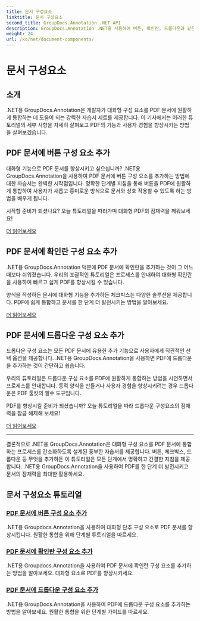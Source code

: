 ```yaml
---
title: 문서 구성요소
linktitle: 문서 구성요소
second_title: GroupDocs.Annotation .NET API
description: GroupDocs.Annotation .NET을 사용하여 버튼, 확인란, 드롭다운과 같은 대화형 구성 요소를 PDF 문서에 통합하는 방법에 대한 포괄적인 튜토리얼을 찾아보세요.
weight: 24
url: /ko/net/document-components/
---
```


# 문서 구성요소

## 소개

.NET용 GroupDocs.Annotation은 개발자가 대화형 구성 요소를 PDF 문서에 원활하게 통합하는 데 도움이 되는 강력한 자습서 세트를 제공합니다. 이 기사에서는 이러한 튜토리얼의 세부 사항을 자세히 살펴보고 PDF의 기능과 사용자 경험을 향상시키는 방법을 살펴보겠습니다.

## PDF 문서에 버튼 구성 요소 추가

대화형 기능으로 PDF 문서를 향상시키고 싶으십니까? .NET용 GroupDocs.Annotation을 사용하여 PDF 문서에 버튼 구성 요소를 추가하는 방법에 대한 자습서는 완벽한 시작점입니다. 명확한 단계별 지침을 통해 버튼을 PDF에 원활하게 통합하여 사용자가 새롭고 흥미로운 방식으로 문서와 상호 작용할 수 있도록 하는 방법을 배우게 됩니다.

시작할 준비가 되셨나요? 오늘 튜토리얼을 따라가며 대화형 PDF의 잠재력을 깨워보세요!

[더 읽어보세요](./add-button-component-to-pdf/)

## PDF 문서에 확인란 구성 요소 추가

.NET용 GroupDocs.Annotation 덕분에 PDF 문서에 확인란을 추가하는 것이 그 어느 때보다 쉬워졌습니다. 우리의 포괄적인 튜토리얼은 프로세스를 안내하여 대화형 확인란을 사용하여 빠르고 쉽게 PDF를 향상시킬 수 있습니다.

양식을 작성하든 문서에 대화형 기능을 추가하든 체크박스는 다양한 솔루션을 제공합니다. PDF에 쉽게 통합하고 문서를 한 단계 더 발전시키는 방법을 알아보세요.

[더 읽어보세요](./add-checkbox-component-to-pdf/)

## PDF 문서에 드롭다운 구성 요소 추가

드롭다운 구성 요소는 모든 PDF 문서에 유용한 추가 기능으로 사용자에게 직관적인 선택 옵션을 제공합니다. .NET용 GroupDocs.Annotation을 사용하면 PDF에 드롭다운을 추가하는 것이 간단하고 쉽습니다.

우리의 튜토리얼은 드롭다운 구성 요소를 PDF에 원활하게 통합하는 방법을 시연하면서 프로세스를 안내합니다. 동적 양식을 만들거나 사용자 경험을 향상시키려는 경우 드롭다운은 PDF 툴킷의 필수 도구입니다.

PDF를 향상시킬 준비가 되셨습니까? 오늘 튜토리얼을 따라 드롭다운 구성요소의 잠재력을 잠금 해제해 보세요!

[더 읽어보세요](./add-dropdown-component-to-pdf/)

---

결론적으로 .NET용 GroupDocs.Annotation은 대화형 구성 요소를 PDF 문서에 통합하는 프로세스를 간소화하도록 설계된 풍부한 자습서를 제공합니다. 버튼, 체크박스, 드롭다운 등 무엇을 추가하든 이 튜토리얼은 모든 단계에서 명확하고 간결한 지침을 제공합니다. .NET용 GroupDocs.Annotation을 사용하여 PDF를 한 단계 더 발전시키고 문서의 잠재력을 최대한 활용하세요.
## 문서 구성요소 튜토리얼
### [PDF 문서에 버튼 구성 요소 추가](./add-button-component-to-pdf/)
.NET용 Groupdocs.Annotation을 사용하여 대화형 단추 구성 요소로 PDF 문서를 향상시킵니다. 원활한 통합을 위해 단계별 튜토리얼을 따르세요.
### [PDF 문서에 확인란 구성 요소 추가](./add-checkbox-component-to-pdf/)
.NET용 Groupdocs.Annotation을 사용하여 PDF 문서에 확인란 구성 요소를 추가하는 방법을 알아보세요. 대화형 요소로 PDF를 향상시키세요.
### [PDF 문서에 드롭다운 구성 요소 추가](./add-dropdown-component-to-pdf/)
.NET용 GroupDocs.Annotation을 사용하여 PDF에 드롭다운 구성 요소를 추가하는 방법을 알아보세요. 원활한 통합을 위한 단계별 가이드를 따르세요.